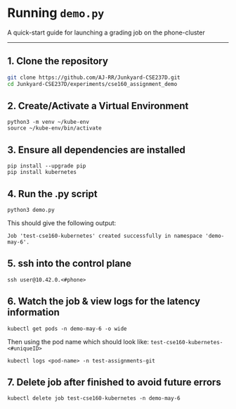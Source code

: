 # Running `demo.py`  
A quick-start guide for launching a grading job on the phone-cluster

---

## 1.  Clone the repository
```bash
git clone https://github.com/AJ-RR/Junkyard-CSE237D.git
cd Junkyard-CSE237D/experiments/cse160_assignment_demo
```

## 2. Create/Activate a Virtual Environment
```
python3 -m venv ~/kube-env
source ~/kube-env/bin/activate
```

## 3. Ensure all dependencies are installed
```
pip install --upgrade pip
pip install kubernetes
```

## 4. Run the .py script
```
python3 demo.py
```
This should give the following output:

```
Job 'test-cse160-kubernetes' created successfully in namespace 'demo-may-6'.
```

## 5. ssh into the control plane
```
ssh user@10.42.0.<#phone>
```

## 6. Watch the job & view logs for the latency information
```
kubectl get pods -n demo-may-6 -o wide
```
Then using the pod name which should look like: `test-cse160-kubernetes-<#uniqueID>`
```
kubectl logs <pod-name> -n test-assignments-git
```

## 7. Delete job after finished to avoid future errors
```
kubectl delete job test-cse160-kubernetes -n demo-may-6
```
